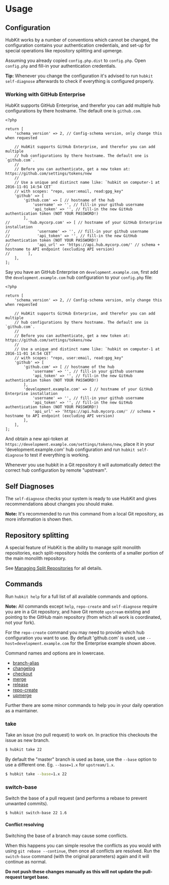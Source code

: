 Usage
=====

## Configuration

HubKit works by a number of conventions which cannot be changed, the configuration
contains your authentication credentials, and set-up for special operations like
repository splitting and upmerge.

Assuming you already copied `config.php.dist` to `config.php`. Open `config.php`
and fill-in your authentication credentials.

**Tip:** Whenever you change the configuration it's advised to run `hubkit self-diagnose`
afterwards to check if everything is configured properly.

### Working with GitHub Enterprise

HubKit supports GitHub Enterprise, and therefor you can add multiple
hub configurations by there hostname. The default one is `github.com`.

```phph
<?php

return [
    'schema_version' => 2, // Config-schema version, only change this when requested

    // HubKit supports GitHub Enterprise, and therefor you can add multiple
    // hub configurations by there hostname. The default one is `github.com`.
    //
    // Before you can authenticate, get a new token at: https://github.com/settings/tokens/new
    //
    // Use a unique and distinct name like: `hubkit on computer-1 at 2016-11-01 14:54 CET`
    // with scopes: "repo, user:email, read:gpg_key"
    'github' => [
        'github.com' => [ // hostname of the hub
            'username' => '', // fill-in your github username
            'api_token' => '', // fill-in the new GitHub authentication token (NOT YOUR PASSWORD!)
        ],
//        'hub.mycorp.com' => [ // hostname of your GitHub Enterprise installation
//            'username' => '', // fill-in your github username
//            'api_token' => '', // fill-in the new GitHub authentication token (NOT YOUR PASSWORD!)
//            'api_url' => 'https://api.hub.mycorp.com/' // schema + hostname to API endpoint (excluding API version)
//        ],
    ],
];
```

Say you have an GitHub Enterprise on `development.example.com`, first add the `development.example.com`
hub configuration to your `config.php` file:

```phph
<?php

return [
    'schema_version' => 2, // Config-schema version, only change this when requested

    // HubKit supports GitHub Enterprise, and therefor you can add multiple
    // hub configurations by there hostname. The default one is `github.com`.
    //
    // Before you can authenticate, get a new token at: https://github.com/settings/tokens/new
    //
    // Use a unique and distinct name like: `hubkit on computer-1 at 2016-11-01 14:54 CET`
    // with scopes: "repo, user:email, read:gpg_key"
    'github' => [
        'github.com' => [ // hostname of the hub
            'username' => '', // fill-in your github username
            'api_token' => '', // fill-in the new GitHub authentication token (NOT YOUR PASSWORD!)
        ],
        'development.example.com' => [ // hostname of your GitHub Enterprise installation
            'username' => '', // fill-in your github username
            'api_token' => '', // fill-in the new GitHub authentication token (NOT YOUR PASSWORD!)
            'api_url' => 'https://api.hub.mycorp.com/' // schema + hostname to API endpoint (excluding API version)
        ],
    ],
];
```

And obtain a new api-token at `https://development.example.com/settings/tokens/new`,
place it in your 'development.example.com' hub configuration and run `hubkit self-diagnose`
to test if everything is working.

Whenever you use hubkit in a Git repository it will automatically detect the
correct hub configuration by remote "upstream".

## Self Diagnoses

The `self-diagnose` checks your system is ready to use HubKit and gives recommendations
about changes you should make.

**Note:** It's recommended to run this command from a local Git repository,
as more information is shown then.

## Repository splitting

A special feature of HubKit is the ability to manage split monolith repositories,
each split-repository holds the contents of a smaller portion of the main monolith
repository.

See [Managing Split Repositories](split-repositories.md) for all details.

## Commands

Run `hubkit help` for a full list of all available commands and options.

**Note:** All commands except `help`, `repo-create` and `self-diagnose` require
you are in a Git repository, and have Git remote `upstream` existing and pointing
to the GitHub main repository (from which all work is coordinated, not your fork).

For the `repo-create` command you may need to provide which hub configuration you
want to use. By default 'github.com' is used, use `--host=development.example.com`
for the Enterprise example shown above.

Command names and options are in lowercase.

* [branch-alias](commands/branch-alias.md)
* [changelog](commands/changelog.md)
* [checkout](commands/checkout.md)
* [merge](commands/merge.md)
* [release](commands/release.md)
* [repo-create](commands/repo-create.md)
* [upmerge](commands/upmerge.md)

Further there are some minor commands to help you in your daily operation
as a maintainer.

### take

Take an issue (no pull request) to work on. In practice this checkouts the issue as new branch.

```bash
$ hubkit take 22
```

By default the "master" branch is used as base, use the `--base` option to use
a different one. Eg. `--base=1.x` for `upstream/1.x`.

```bash
$ hubkit take --base=1.x 22
```

### switch-base

Switch the base of a pull request (and performs a rebase to prevent unwanted commits).

```bash
$ hubkit switch-base 22 1.6
```

#### Conflict resolving

Switching the base of a branch may cause some conflicts.

When this happens you can simple resolve the conflicts as you would with using `git rebase --continue`,
then once all conflicts are resolved. Run the `switch-base` command (with the original parameters)
again and it will continue as normal.

**Do not push these changes manually as this will not update the pull-request target base.**
